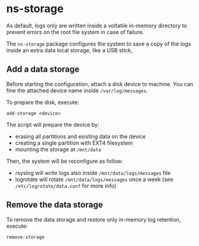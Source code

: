 # ns-storage

As default, logs only are written inside a voltatile in-memory directory to prevent errors
on the root file system in case of failure.

The `ns-storage` package configures the system to save a copy of the logs inside an extra data local storage,
like a USB stick,

## Add a data storage

Before starting the configuration, attach a disk device to machine.
You can fine the attached device name inside `/var/log/messages`.

To prepare the disk, execute:
```
add-storage <device>
```

The script will prepare the device by:

- erasing all partitions and existing data on the device
- creating a single partition with EXT4 filesystem
- mounting the storage at `/mnt/data`

Then, the system will be reconfigure as follow:

- rsyslog will write logs also inside `/mnt/data/logs/messages` file
- logrotate will rotate `/mnt/data/logs/messages` once a week (see `/etc/logrotate/data.conf` for more info)

## Remove the data storage

To remove the data storage and restore only in-memory log retention, execute:
```
remove-storage
```

